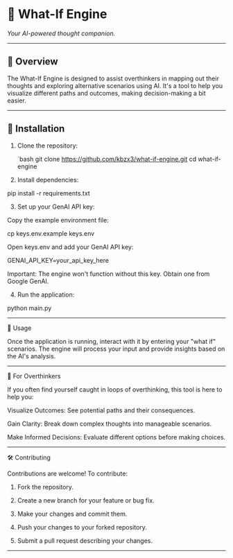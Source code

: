 # 🧠 What-If Engine

*Your AI-powered thought companion.*

---

## 🚀 Overview

The What-If Engine is designed to assist overthinkers in mapping out their thoughts and exploring alternative scenarios using AI. It's a tool to help you visualize different paths and outcomes, making decision-making a bit easier.

---

## 🔧 Installation

1. Clone the repository:

   `bash
   git clone https://github.com/kbzx3/what-if-engine.git
   cd what-if-engine

2. Install dependencies:

pip install -r requirements.txt


3. Set up your GenAI API key:

Copy the example environment file:

cp keys.env.example keys.env

Open keys.env and add your GenAI API key:

GENAI_API_KEY=your_api_key_here

Important: The engine won't function without this key. Obtain one from Google GenAI.



4. Run the application:

python main.py




---

🧩 Usage

Once the application is running, interact with it by entering your "what if" scenarios. The engine will process your input and provide insights based on the AI's analysis.


---

🧠 For Overthinkers

If you often find yourself caught in loops of overthinking, this tool is here to help you:

Visualize Outcomes: See potential paths and their consequences.

Gain Clarity: Break down complex thoughts into manageable scenarios.

Make Informed Decisions: Evaluate different options before making choices.



---

🛠️ Contributing

Contributions are welcome! To contribute:

1. Fork the repository.


2. Create a new branch for your feature or bug fix.


3. Make your changes and commit them.


4. Push your changes to your forked repository.


5. Submit a pull request describing your changes.




---
